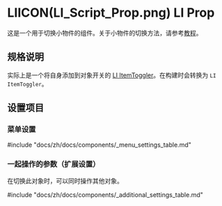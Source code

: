 # LIICON(LI_Script_Prop.png) LI Prop

这是一个用于切换小物件的组件。关于小物件的切换方法，请参考[教程](../../tutorial/toggle)。

## 规格说明

实际上是一个将自身添加到对象开关的 [LI ItemToggler](itemtoggler)。在构建时会转换为 `LI ItemToggler`。

## 设置项目

### 菜单设置

#include "docs/zh/docs/components/_menu_settings_table.md"

### 一起操作的参数（扩展设置）

在切换此对象时，可以同时操作其他对象。

#include "docs/zh/docs/components/_additional_settings_table.md" 